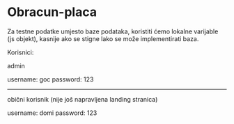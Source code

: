 # Obracun-placa

Za testne podatke umjesto baze podataka, koristiti ćemo lokalne varijable (js objekt), kasnije ako se stigne lako se može implementirati baza.

Korisnici:

admin

username: goc
password: 123

----------------

obični korisnik (nije još napravljena landing stranica)

username: domi
password: 123
